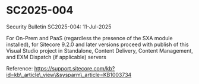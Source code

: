 # SC2025-004

Security Bulletin SC2025-004: 11-Jul-2025

For On-Prem and PaaS (regardless the presence of the SXA module installed), for Sitecore 9.2.0 and later versions proceed with publish of this Visual Studio project in Standalone, Content Delivery, Content Management, and EXM Dispatch (if applicable) servers

Reference: https://support.sitecore.com/kb?id=kb\_article\_view\&sysparm\_article=KB1003734

